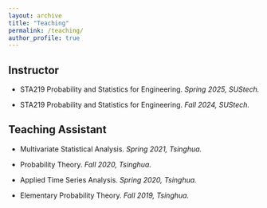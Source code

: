 ```yaml
---
layout: archive
title: "Teaching"
permalink: /teaching/
author_profile: true
---
```


## Instructor

* STA219 Probability and Statistics for Engineering. _Spring 2025, SUStech._

* STA219 Probability and Statistics for Engineering. _Fall 2024, SUStech._

## Teaching Assistant

- Multivariate Statistical Analysis. _Spring 2021, Tsinghua._

- Probability Theory.  _Fall 2020, Tsinghua._

- Applied Time Series Analysis.   _Spring 2020, Tsinghua._

- Elementary Probability Theory.   _Fall 2019, Tsinghua._
